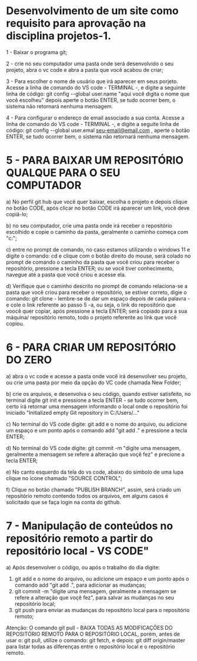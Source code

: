 # Desenvolvimento de um site como requisito para aprovação na disciplina projetos-1.

1 - Baixar o programa git;

2 - crie no seu computador uma pasta onde será desenvolvido o seu projeto, abra o vc code e abra a pasta que você acabou de criar;

3 - Para escolher o nome de usuário que irá aparecer em seus porjeto. Acesse a linha de comando do VS code - TERMINAL -, e digite a seguinte linha de código: git config --global user.name "aqui você digita o nome que você escolheu" depois aperte o botão ENTER,  se tudo ocorrer bem, o sistema não retornará nenhuma mensagem.

4 - Para configurar o endereço de email associado a sua conta. Acesse a linha de comando do VS code - TERMINAL -, e digite a seguite linha de código: git config --global user.emal seu-email@email.com ,  aperte o botão ENTER,  se tudo ocorrer bem, o sistema não retornará nenhuma mensagem.

# 5 - PARA BAIXAR UM REPOSITÓRIO QUALQUE PARA O SEU COMPUTADOR

  a) No perfil git hub que você quer baixar, escolha o projeto e depois clique no botão CODE, após clicar no botão CODE irá aparecer um link, você deve copiá-lo;

  b) no seu computador, crie uma pasta onde irá receber o repositório escolhido e copie o caminho da pasta, geralmente o caminho começa com "c:";

  c) entre no prompt de comando, no caso estamos utilizando o windows 11 e digite o comando: cd e clique com o botão direito do mouse, será colado no prompt de comando o caminho da pasta que você criou para receber o repositório, pressione a tecla ENTER; ou se você tiver conhecimento, navegue até a pasta que você criou e acesse ela.

  d) Verifique que o caminho descrito no prompt de comando relaciona-se a pasta que você criou para receber o repositório, se estiver correto, digie o comando: git clone - lembre-se de dar um espaço depois de cada palavra -  e cole o link referente ao passo 5 -a, ou seja, o link do repositório que voocê quer copiar, após pressione a tecla ENTER; será copiado para a sua máquina/ repositório remoto, todo o projeto referente ao link que você copiou.

# 6 - PARA CRIAR UM REPOSITÓRIO DO ZERO

a) abra o vc code e acesse a pasta onde você irá desenvolver seu projeto, ou crie uma pasta por meio da opção do VC code chamada New Folder;

b) crie os arquivos, e desenvolva o seu código, quando estiver satisfeito, no terminal digite git init e pressione a tecla ENTER - se tudo ocorrer bem, certo irá retornar uma mensagem informando o local onde o repositório foi iniciado "Initialized empty Git repository in C:/Users/..."

c) No terminal do VS code digite: git add e o nome do arquivo, ou adicione um espaço e um ponto após o comando add "git add ." e pressione a tecla ENTER;

d) No terminal do VS code digite: git commit -m "digite uma mensagem, geralmente a mensagem se refere a alteração que voçê fez" e precione a tecla ENTER;

e) No canto esquerdo da tela do vs code, abaixo do simbolo de uma lupa clique no ícone chamado "SOURCE CONTROL";

f) Clique no botão chamado "PUBLISH BRANCH", assim, será criado um repositório remoto contendo todos os arquivos, em alguns casos é solicitado que se faça login na conta do github.

# 7 - Manipulação de conteúdos no repositório remoto a partir do repositório local - VS CODE"

a) Após desenvolver o código, ou após o trabalho do dia digite:

1) git add e o nome do arquivo, ou adicione um espaço e um ponto após o comando add "git add .", para adicionar as mudanças;
2) git commit -m "digite uma mensagem, geralmente a mensagem se refere a alteração que voçê fez", para salvar as mudanças no seu repositório local;
3) git push para enviar as mudanças do repositório local para o repositório remoto;

Atenção:
 O comando git pull - BAIXA TODAS AS MODIFICAÇÕES DO REPOSITÓRIO REMOTO PARA O REPOSITÓRIO LOCAL, porém, antes de usar o: git pull, utilize o comando: git fetch, e depois: git diff origin/master  para listar todas as diferenças entre o repositório local e o repositório remoto.
